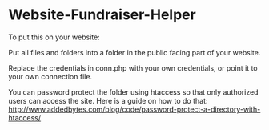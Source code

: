 Website-Fundraiser-Helper
=========================

To put this on your website:

Put all files and folders into a folder in the public facing part of your website.

Replace the credentials in conn.php with your own credentials, or point it to your own connection file. 

You can password protect the folder using htaccess so that only authorized users can access the site. Here is a guide on how to do that: http://www.addedbytes.com/blog/code/password-protect-a-directory-with-htaccess/

